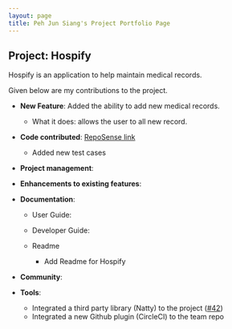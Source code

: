 ```yaml
---
layout: page
title: Peh Jun Siang's Project Portfolio Page
---
```


## Project: Hospify

Hospify is an application to help maintain medical records.

Given below are my contributions to the project.

* **New Feature**: Added the ability to add new medical records.
  * What it does: allows the user to all new record.

* **Code contributed**: [RepoSense link]()
  * Added new test cases

* **Project management**:

* **Enhancements to existing features**:

* **Documentation**:
  * User Guide:
  * Developer Guide:

  * Readme
    * Add Readme for Hospify

* **Community**:

* **Tools**:
  * Integrated a third party library (Natty) to the project ([\#42]())
  * Integrated a new Github plugin (CircleCI) to the team repo
